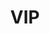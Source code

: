 ---
id: vip
parent: /wiki/
permalink: /wiki/vip/
images: 
    - /images/wiki/vip.webp
title: VIP
description: Very Important Padel, sapevi che tutti questi personaggi famosi giocano a padel?
---
